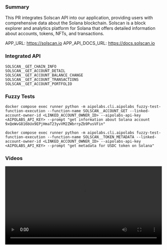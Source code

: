 ### Summary
This PR integrates Solscan API into our application, providing users with comprehensive data about the Solana blockchain. Solscan is a block explorer and analytics platform for Solana that offers detailed information about accounts, tokens, NFTs, and transactions.

APP_URL: https://solscan.io
APP_API_DOCS_URL: https://docs.solscan.io

### Integrated API
```
SOLSCAN__GET_CHAIN_INFO
SOLSCAN__GET_ACCOUNT_DETAIL
SOLSCAN__GET_ACCOUNT_BALANCE_CHANGE
SOLSCAN__GET_ACCOUNT_TRANSACTIONS
SOLSCAN__GET_ACCOUNT_PORTFOLIO
```

### Fuzzy Tests
```
docker compose exec runner python -m aipolabs.cli.aipolabs fuzzy-test-function-execution --function-name SOLSCAN__ACCOUNT_GET --linked-account-owner-id <LINKED_ACCOUNT_OWNER_ID> --aipolabs-api-key <AIPOLABS_API_KEY> --prompt "get information about Solana account 9xQeWvG816bUx9EPjHmaT23yvVM2ZWbrrpZb9PusVFin"

docker compose exec runner python -m aipolabs.cli.aipolabs fuzzy-test-function-execution --function-name SOLSCAN__TOKEN_METADATA --linked-account-owner-id <LINKED_ACCOUNT_OWNER_ID> --aipolabs-api-key <AIPOLABS_API_KEY> --prompt "get metadata for USDC token on Solana"
```

### Videos 
<video width="100%" controls>
  <source src="res/solscan.mp4" type="video/mp4">
  Your browser does not support the video tag.
</video>